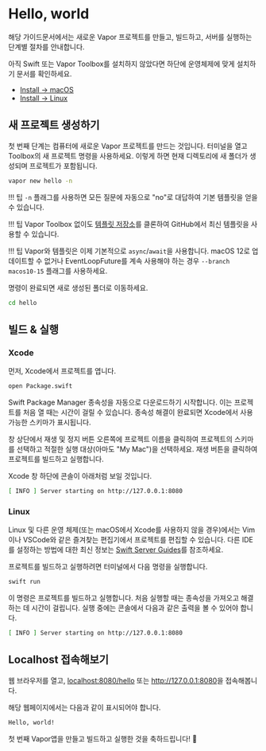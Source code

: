 # Hello, world

해당 가이드문서에서는 새로운 Vapor 프로젝트를 만들고, 빌드하고, 서버를 실행하는 단계별 절차를 안내합니다.

아직 Swift 또는 Vapor Toolbox를 설치하지 않았다면 하단에 운영체제에 맞게 설치하기 문서를 확인하세요.

- [Install &rarr; macOS](../install/macos.kr.md)
- [Install &rarr; Linux](../install/linux.kr.md)

## 새 프로젝트 생성하기

첫 번째 단계는 컴퓨터에 새로운 Vapor 프로젝트를 만드는 것입니다. 터미널을 열고 Toolbox의 새 프로젝트 명령을 사용하세요. 이렇게 하면 현재 디렉토리에 새 폴더가 생성되며 프로젝트가 포함됩니다.

```sh
vapor new hello -n
```

!!! 팁
	`-n` 플래그를 사용하면 모든 질문에 자동으로 "no"로 대답하여 기본 템플릿을 얻을 수 있습니다.

!!! 팁
    Vapor Toolbox 없이도 [템플릿 저장소](https://github.com/vapor/template-bare)를 클론하여 GitHub에서 최신 템플릿을 사용할 수 있습니다.

!!! 팁
  Vapor와 템플릿은 이제 기본적으로 `async`/`await`을 사용합니다. macOS 12로 업데이트할 수 없거나 EventLoopFuture를 계속 사용해야 하는 경우 `--branch macos10-15` 플래그를 사용하세요.
  
명령이 완료되면 새로 생성된 폴더로 이동하세요.


```sh
cd hello
```

## 빌드 & 실행

### Xcode

먼저, Xcode에서 프로젝트를 엽니다.

```sh
open Package.swift
```

Swift Package Manager 종속성을 자동으로 다운로드하기 시작합니다. 이는 프로젝트를 처음 열 때는 시간이 걸릴 수 있습니다. 종속성 해결이 완료되면 Xcode에서 사용 가능한 스키마가 표시됩니다.

창 상단에서 재생 및 정지 버튼 오른쪽에 프로젝트 이름을 클릭하여 프로젝트의 스키마를 선택하고 적절한 실행 대상(아마도 "My Mac")을 선택하세요. 재생 버튼을 클릭하여 프로젝트를 빌드하고 실행합니다.

Xcode 창 하단에 콘솔이 아래처럼 보일 것입니다.

```sh
[ INFO ] Server starting on http://127.0.0.1:8080
```

### Linux

Linux 및 다른 운영 체제(또는 macOS에서 Xcode를 사용하지 않을 경우)에서는 Vim이나 VSCode와 같은 즐겨찾는 편집기에서 프로젝트를 편집할 수 있습니다. 다른 IDE를 설정하는 방법에 대한 최신 정보는 [Swift Server Guides](https://github.com/swift-server/guides/blob/main/docs/setup-and-ide-alternatives.md)를 참조하세요.

프로젝트를 빌드하고 실행하려면 터미널에서 다음 명령을 실행합니다.

```sh
swift run
```

이 명령은 프로젝트를 빌드하고 실행합니다. 처음 실행할 때는 종속성을 가져오고 해결하는 데 시간이 걸립니다. 실행 중에는 콘솔에서 다음과 같은 출력을 볼 수 있어야 합니다.

```sh
[ INFO ] Server starting on http://127.0.0.1:8080
```

## Localhost 접속해보기

웹 브라우저를 열고, <a href="http://localhost:8080/hello" target="_blank">localhost:8080/hello</a> 또는 <a href="http://127.0.0.1:8080" target="_blank">http://127.0.0.1:8080</a>을 접속해봅니다.

해당 웹페이지에서는 다음과 같이 표시되어야 합니다.

```html
Hello, world!
```

첫 번째 Vapor앱을 만들고 빌드하고 실행한 것을 축하드립니다! 🎉
